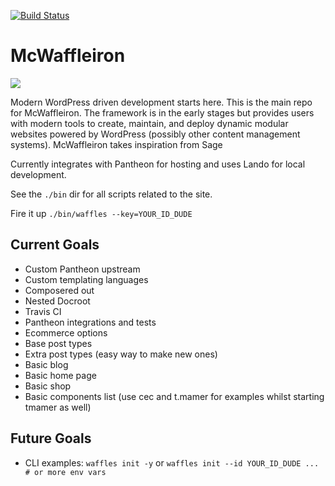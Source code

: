 [![Build Status](https://travis-ci.org/mckenziewagner/mcwaffleiron.svg?branch=master)](https://travis-ci.org/mckenziewagner/mcwaffleiron)

# McWaffleiron

![](https://media3.giphy.com/media/103liSxCY1NpLO/200w.webp)

Modern WordPress driven development starts here. This is the main repo for McWaffleiron. The framework is in the early stages but provides users with modern tools to create, maintain, and deploy dynamic modular websites powered by WordPress (possibly other content management systems). McWaffleiron takes inspiration from Sage 

Currently integrates with Pantheon for hosting and uses Lando for local development.

See the `./bin` dir for all scripts related to the site.

Fire it up `./bin/waffles --key=YOUR_ID_DUDE`

## Current Goals

* Custom Pantheon upstream
* Custom templating languages
* Composered out
* Nested Docroot
* Travis CI
* Pantheon integrations and tests
* Ecommerce options
* Base post types
* Extra post types (easy way to make new ones)
* Basic blog
* Basic home page
* Basic shop
* Basic components list (use cec and t.mamer for examples whilst starting tmamer as well)

## Future Goals

* CLI examples: `waffles init -y` or `waffles init --id YOUR_ID_DUDE ... # or more env vars`
